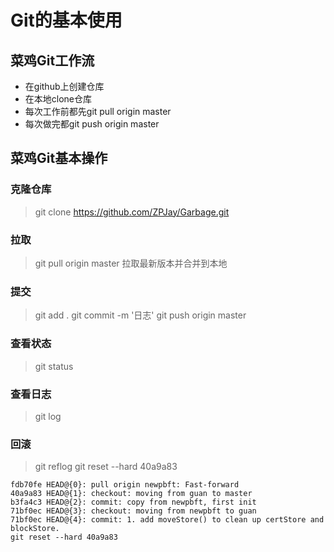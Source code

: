 # Git的基本使用

## 菜鸡Git工作流
- 在github上创建仓库
- 在本地clone仓库
- 每次工作前都先git pull origin master
- 每次做完都git push origin master


## 菜鸡Git基本操作

### 克隆仓库

>  git clone https://github.com/ZPJay/Garbage.git

### 拉取

> git pull origin master
> 拉取最新版本并合并到本地

### 提交

> git add .
> git commit -m '日志'
> git push origin master

### 查看状态
> git status

### 查看日志

> git log

### 回滚

> git reflog
> git reset --hard 40a9a83


``` git
fdb70fe HEAD@{0}: pull origin newpbft: Fast-forward
40a9a83 HEAD@{1}: checkout: moving from guan to master
b3fa4c3 HEAD@{2}: commit: copy from newpbft, first init
71bf0ec HEAD@{3}: checkout: moving from newpbft to guan
71bf0ec HEAD@{4}: commit: 1. add moveStore() to clean up certStore and blockStore.
git reset --hard 40a9a83
```


